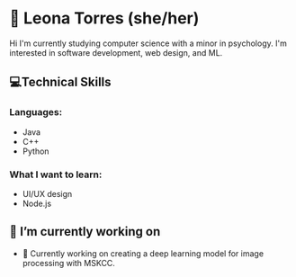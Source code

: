 # 🦦 Leona Torres (she/her)

<p align = "left">
 Hi I'm currently studying computer science with a minor in psychology. I'm interested in software development, web design, and ML. 
 </p>




## 💻Technical Skills
### Languages:
* Java
* C++
* Python

### What I want to learn:
* UI/UX design
* Node.js


## 🔭 I’m currently working on 
- 🌱 Currently working on creating a deep learning model for image processing with MSKCC. 


 
